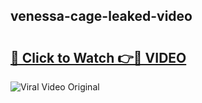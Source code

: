 ## venessa-cage-leaked-video 

# <h2><a href="http://freeplayer.one?title=venessa-cage-leaked-video&ref=21J">🔗 Click to Watch 👉🔴 VIDEO</a></h2>

<a href="http://freeplayer.one?title=venessa-cage-leaked-video&ref=21J" rel="nofollow" data-target="animated-image.originalLink"><img src="https://i.ibb.co.com/xMMVF88/686577567.gif" alt="Viral Video Original" style="max-width: 100%; display: inline-block;" data-target="animated-image.originalImage"></a>

